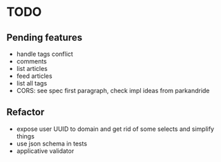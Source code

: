 # TODO

## Pending features
* handle tags conflict
* comments
* list articles
* feed articles
* list all tags
* CORS: see spec first paragraph, check impl ideas from parkandride

## Refactor
* expose user UUID to domain and get rid of some selects and simplify things
* use json schema in tests
* applicative validator
